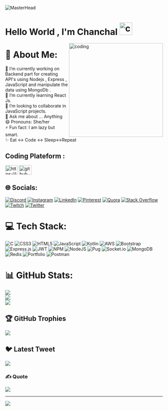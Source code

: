 ![MasterHead](https://miro.medium.com/max/1400/1*cD8WMb82cSXACDTG8mlWhw.gif)



<h1> Hello World , I'm Chanchal <img alt="coding" height="40px" src="https://media.tenor.com/SNL9_xhZl9oAAAAi/waving-hand-joypixels.gif"> </h1>

<img align="right" alt="coding" width="300" src="https://media.tenor.com/2nKSTDDekOgAAAAC/coding-kira.gif">

# 💫 About Me:
🔭 I’m currently working on Backend part for creating API's using Nodejs , Express , JavaScript and manipulate the data using MongoDb .<br>🌱 I’m currently learning  React Js.<br>👯 I’m looking to collaborate in JavaScript projects.<br>💬 Ask me about ... Anything<br>😄 Pronouns: She/her<br>⚡ Fun fact: I am lazy but smart.<br>✨ Eat ↔️ Code ↔️ Sleep↔️Repeat

<h2 align="left">Coding Plateform :</h2>
<p align="left">
<a href="https://leetcode.com/chanchalverma251999/" target="blank"><img align="center" src="https://raw.githubusercontent.com/rahuldkjain/github-profile-readme-generator/master/src/images/icons/Social/leet-code.svg" alt="https://leetcode.com/chanchalverma/" height="30" width="40" /></a>
 <a href="https://auth.geeksforgeeks.org/user/chanchalverma251999/" target="blank"><img align="center" src="https://raw.githubusercontent.com/rahuldkjain/github-profile-readme-generator/master/src/images/icons/Social/geeks-for-geeks.svg" alt="github" height="30" width="40" /></a> 
  
</p>

## 🌐 Socials:
[![Discord](https://img.shields.io/badge/Discord-%237289DA.svg?logo=discord&logoColor=white)](https://discord.gg/Chanchal_Verma_25#0157) [![Instagram](https://img.shields.io/badge/Instagram-%23E4405F.svg?logo=Instagram&logoColor=white)](https://instagram.com/https://www.instagram.com/_chanchal_verma_14/) [![LinkedIn](https://img.shields.io/badge/LinkedIn-%230077B5.svg?logo=linkedin&logoColor=white)](https://linkedin.com/in/https://www.linkedin.com/in/thechanchalverma/) [![Pinterest](https://img.shields.io/badge/Pinterest-%23E60023.svg?logo=Pinterest&logoColor=white)](https://pinterest.com/@chanchalverma251999) [![Quora](https://img.shields.io/badge/Quora-%23B92B27.svg?logo=Quora&logoColor=white)](https://quora.com/profile/Chanchal-Verma-191) [![Stack Overflow](https://img.shields.io/badge/-Stackoverflow-FE7A16?logo=stack-overflow&logoColor=white)](https://stackoverflow.com/users/20923092) [![Twitch](https://img.shields.io/badge/Twitch-%239146FF.svg?logo=Twitch&logoColor=white)](https://twitch.tv/chanchal251999) [![Twitter](https://img.shields.io/badge/Twitter-%231DA1F2.svg?logo=Twitter&logoColor=white)](https://twitter.com/https://twitter.com/Chanchal251999) 

# 💻 Tech Stack:
![C](https://img.shields.io/badge/c-%2300599C.svg?style=for-the-badge&logo=c&logoColor=white) ![CSS3](https://img.shields.io/badge/css3-%231572B6.svg?style=for-the-badge&logo=css3&logoColor=white) ![HTML5](https://img.shields.io/badge/html5-%23E34F26.svg?style=for-the-badge&logo=html5&logoColor=white) ![JavaScript](https://img.shields.io/badge/javascript-%23323330.svg?style=for-the-badge&logo=javascript&logoColor=%23F7DF1E) ![Kotlin](https://img.shields.io/badge/kotlin-%230095D5.svg?style=for-the-badge&logo=kotlin&logoColor=white) ![AWS](https://img.shields.io/badge/AWS-%23FF9900.svg?style=for-the-badge&logo=amazon-aws&logoColor=white) ![Bootstrap](https://img.shields.io/badge/bootstrap-%23563D7C.svg?style=for-the-badge&logo=bootstrap&logoColor=white) ![Express.js](https://img.shields.io/badge/express.js-%23404d59.svg?style=for-the-badge&logo=express&logoColor=%2361DAFB) ![JWT](https://img.shields.io/badge/JWT-black?style=for-the-badge&logo=JSON%20web%20tokens) ![NPM](https://img.shields.io/badge/NPM-%23000000.svg?style=for-the-badge&logo=npm&logoColor=white) ![NodeJS](https://img.shields.io/badge/node.js-6DA55F?style=for-the-badge&logo=node.js&logoColor=white) ![Pug](https://img.shields.io/badge/Pug-FFF?style=for-the-badge&logo=pug&logoColor=A86454) ![Socket.io](https://img.shields.io/badge/Socket.io-black?style=for-the-badge&logo=socket.io&badgeColor=010101) ![MongoDB](https://img.shields.io/badge/MongoDB-%234ea94b.svg?style=for-the-badge&logo=mongodb&logoColor=white) ![Redis](https://img.shields.io/badge/redis-%23DD0031.svg?style=for-the-badge&logo=redis&logoColor=white) ![Portfolio](https://img.shields.io/badge/Portfolio-%23000000.svg?style=for-the-badge&logo=firefox&logoColor=#FF7139) ![Postman](https://img.shields.io/badge/Postman-FF6C37?style=for-the-badge&logo=postman&logoColor=white)

# 📊 GitHub Stats:
![](https://github-readme-stats.vercel.app/api?username=Chanchal160817&theme=blue-green&hide_border=false&include_all_commits=true&count_private=true)<br/>
![](https://github-readme-streak-stats.herokuapp.com/?user=Chanchal160817&theme=blue-green&hide_border=false)<br/>
![](https://github-readme-stats.vercel.app/api/top-langs/?username=Chanchal160817&theme=blue-green&hide_border=false&include_all_commits=true&count_private=true&layout=compact)


<!-- ![](https://github-profile-trophy.vercel.app/?usernam=chanchalverma251999 -->

## 🏆 GitHub Trophies
![](https://github-profile-trophy.vercel.app/?username=Chanchal160817&theme=radical&no-frame=false&no-bg=false&margin-w=4)

## 🐦 Latest Tweet
[![](https://gtce.itsvg.in/api?username=https://twitter.com/Chanchal251999)](https://github.com/VishwaGauravIn/github-twitter-card-embed)

### ✍️ Quote
![](https://quotes-github-readme.vercel.app/api?type=horizontal&theme=tokyonight)

<!-- ### Snake eating my contribution graph
![snake gif](https://github.com/Chanchal160817/Chanchal160817/blob/output/github-contribution-grid-snake.gif) -->
---
[![](https://visitcount.itsvg.in/api?id=Chanchal160817&icon=1&color=12)](https://visitcount.itsvg.in)

<!-- Proudly created with GPRM ( https://gprm.itsvg.in ) -->
